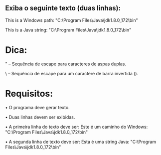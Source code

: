 ## Exiba o seguinte texto (duas linhas):
This is a Windows path: "C:\Program Files\Java\jdk1.8.0_172\bin"

This is a Java string: \"C:\\Program Files\\Java\\jdk1.8.0_172\\bin\"

# Dica:
\" – Sequência de escape para caracteres de aspas duplas.

\\ – Sequência de escape para um caractere de barra invertida (\).

# Requisitos:
•	O programa deve gerar texto.

•	Duas linhas devem ser exibidas.

•	A primeira linha do texto deve ser: Este é um caminho do Windows: "C:\Program Files\Java\jdk1.8.0_172\bin"

•	A segunda linha de texto deve ser: Esta é uma string Java: \"C:\\Program Files\\Java\\jdk1.8.0_172\\bin\"